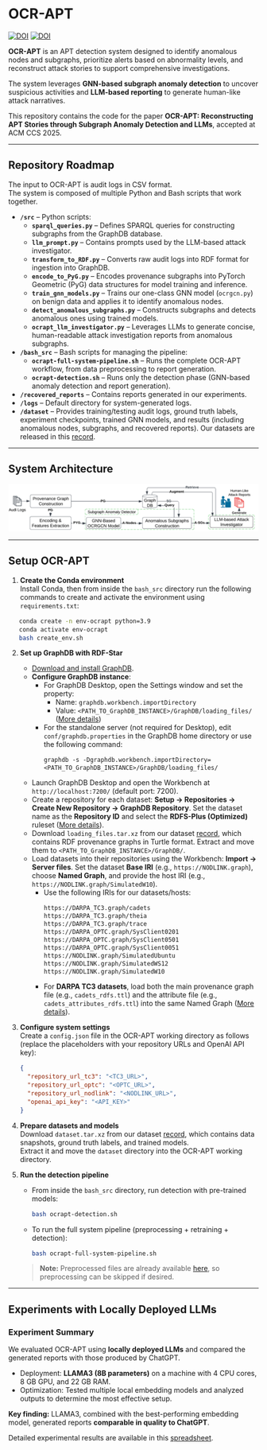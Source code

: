 # OCR-APT

[![DOI](https://zenodo.org/badge/DOI/10.5281/zenodo.17010220.svg)](https://doi.org/10.5281/zenodo.17010220)
[![DOI](https://zenodo.org/badge/DOI/10.5281/zenodo.16987705.svg)](https://doi.org/10.5281/zenodo.16987705)

**OCR-APT** is an APT detection system designed to identify anomalous nodes and subgraphs, prioritize alerts based on abnormality levels, and reconstruct attack stories to support comprehensive investigations.  

The system leverages **GNN-based subgraph anomaly detection** to uncover suspicious activities and **LLM-based reporting** to generate human-like attack narratives.  

This repository contains the code for the paper **OCR-APT: Reconstructing APT Stories through Subgraph Anomaly Detection and LLMs**, accepted at ACM CCS 2025.

---
## Repository Roadmap

The input to OCR-APT is audit logs in CSV format.  
The system is composed of multiple Python and Bash scripts that work together.  

- **`/src`** – Python scripts:
  - **`sparql_queries.py`** – Defines SPARQL queries for constructing subgraphs from the GraphDB database.  
  - **`llm_prompt.py`** – Contains prompts used by the LLM-based attack investigator.  
  - **`transform_to_RDF.py`** – Converts raw audit logs into RDF format for ingestion into GraphDB.  
  - **`encode_to_PyG.py`** – Encodes provenance subgraphs into PyTorch Geometric (PyG) data structures for model training and inference.  
  - **`train_gnn_models.py`** – Trains our one-class GNN model (`ocrgcn.py`) on benign data and applies it to identify anomalous nodes.  
  - **`detect_anomalous_subgraphs.py`** – Constructs subgraphs and detects anomalous ones using trained models.  
  - **`ocrapt_llm_investigator.py`** – Leverages LLMs to generate concise, human-readable attack investigation reports from anomalous subgraphs.  
- **`/bash_src`** – Bash scripts for managing the pipeline:  
  - **`ocrapt-full-system-pipeline.sh`** – Runs the complete OCR-APT workflow, from data preprocessing to report generation.  
  - **`ocrapt-detection.sh`** – Runs only the detection phase (GNN-based anomaly detection and report generation).  
- **`/recovered_reports`** – Contains reports generated in our experiments.  
- **`/logs`** – Default directory for system-generated logs.  
- **`/dataset`** – Provides training/testing audit logs, ground truth labels, experiment checkpoints, trained GNN models, and results (including anomalous nodes, subgraphs, and recovered reports). Our datasets are released in this [record](https://doi.org/10.5281/zenodo.16987705).  

---
## System Architecture

![System Architecture](OCR-APT-system.png)

---

## Setup OCR-APT

1. **Create the Conda environment**  
   Install Conda, then from inside the `bash_src` directory run the following commands to create and activate the environment using `requirements.txt`:
```bash
   conda create -n env-ocrapt python=3.9
   conda activate env-ocrapt
   bash create_env.sh
   ```

2. **Set up GraphDB with RDF-Star**  
   - [Download and install GraphDB](https://graphdb.ontotext.com/documentation/11.0/graphdb-desktop-installation.html).  
   - **Configure GraphDB instance**: 
     - For GraphDB Desktop, open the Settings window and set the property:
       - Name: `graphdb.workbench.importDirectory`
       - Value: `<PATH_TO_GraphDB_INSTANCE>/GraphDB/loading_files/` ([More details](https://graphdb.ontotext.com/documentation/11.1/graphdb-desktop-installation.html))
     - For the standalone server (not required for Desktop), edit `conf/graphdb.properties` in the GraphDB home directory or use the following command:
        ```
        graphdb -s -Dgraphdb.workbench.importDirectory=<PATH_TO_GraphDB_INSTANCE>/GraphDB/loading_files/
        ```
   - Launch GraphDB Desktop and open the Workbench at `http://localhost:7200/` (default port: 7200).  
   - Create a repository for each dataset: **Setup → Repositories → Create New Repository → GraphDB Repository**. Set the dataset name as the **Repository ID** and select the **RDFS-Plus (Optimized)** ruleset ([More details](https://graphdb.ontotext.com/documentation/11.0/creating-a-repository.html)).  
   - Download `loading_files.tar.xz` from our dataset [record](https://doi.org/10.5281/zenodo.16987705), which contains RDF provenance graphs in Turtle format. Extract and move them to `<PATH_TO_GraphDB_INSTANCE>/GraphDB/`.
   - Load datasets into their repositories using the Workbench: **Import → Server files**. Set the dataset **Base IRI** (e.g., `https://NODLINK.graph`), choose **Named Graph**, and provide the host IRI (e.g., `https://NODLINK.graph/SimulatedW10`). 
     - Use the following IRIs for our datasets/hosts:
         ```
         https://DARPA_TC3.graph/cadets
         https://DARPA_TC3.graph/theia
         https://DARPA_TC3.graph/trace
         https://DARPA_OPTC.graph/SysClient0201
         https://DARPA_OPTC.graph/SysClient0501
         https://DARPA_OPTC.graph/SysClient0051
         https://NODLINK.graph/SimulatedUbuntu
         https://NODLINK.graph/SimulatedWS12
         https://NODLINK.graph/SimulatedW10
         ```
     - For **DARPA TC3 datasets**, load both the main provenance graph file (e.g., `cadets_rdfs.ttl`) and the attribute file (e.g., `cadets_attributes_rdfs.ttl`) into the same Named Graph ([More details](https://graphdb.ontotext.com/documentation/11.0/loading-data-using-the-workbench.html)).


3. **Configure system settings**  
   Create a `config.json` file in the OCR-APT working directory as follows (replace the placeholders with your repository URLs and OpenAI API key):  
   ```json
   {
     "repository_url_tc3": "<TC3_URL>",
     "repository_url_optc": "<OPTC_URL>",
     "repository_url_nodlink": "<NODLINK_URL>",
     "openai_api_key": "<API_KEY>"
   }
   ```
   
4. **Prepare datasets and models**  
   Download `dataset.tar.xz` from our dataset [record](https://doi.org/10.5281/zenodo.16987705), which contains data snapshots, ground truth labels, and trained models.  
   Extract it and move the `dataset` directory into the OCR-APT working directory.  

5. **Run the detection pipeline**  
   - From inside the `bash_src` directory, run detection with pre-trained models:  
     ```bash
     bash ocrapt-detection.sh
     ```
   - To run the full system pipeline (preprocessing + retraining + detection):  
     ```bash
     bash ocrapt-full-system-pipeline.sh
     ```

   > **Note:** Preprocessed files are already available [here](https://doi.org/10.5281/zenodo.16987705), so preprocessing can be skipped if desired.
   
---

## Experiments with Locally Deployed LLMs

### Experiment Summary
We evaluated OCR-APT using **locally deployed LLMs** and compared the generated reports with those produced by ChatGPT.  

- Deployment: **LLAMA3 (8B parameters)** on a machine with 4 CPU cores, 8 GB GPU, and 22 GB RAM.  
- Optimization: Tested multiple local embedding models and analyzed outputs to determine the most effective setup.  

**Key finding:** LLAMA3, combined with the best-performing embedding model, generated reports **comparable in quality to ChatGPT**.  

Detailed experimental results are available in this [spreadsheet](Experiments_with_locally_deployed_LLMs.xlsx).  
